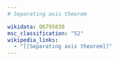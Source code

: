 ```yaml
---
# Separating axis theorem

wikidata: Q6795830
msc_classification: "52"
wikipedia_links:
  - "[[Separating axis theorem]]"
---
```


